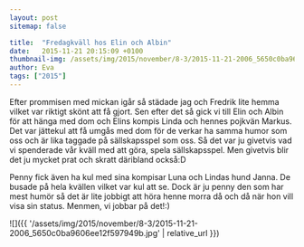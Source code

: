 ```yaml
---
layout: post
sitemap: false

title:  "Fredagkväll hos Elin och Albin"
date:   2015-11-21 20:15:09 +0100
thumbnail-img: /assets/img/2015/november/8-3/2015-11-21-2006_5650c0ba9606ee12f597949b.jpg
author: Eva
tags: ["2015"]
---
```


Efter prommisen med mickan igår så städade jag och Fredrik lite hemma vilket var riktigt skönt att få gjort. Sen efter det så gick vi till Elin och Albin för att hänga med dom och Elins kompis Linda och hennes pojkvän Markus. Det var jättekul att få umgås med dom för de verkar ha samma humor som oss och är lika taggade på sällskapsspel som oss. Så det var ju givetvis vad vi spenderade vår kväll med att göra, spela sällskapsspel. Men givetvis blir det ju mycket prat och skratt däribland också:D 

Penny fick även ha kul med sina kompisar Luna och Lindas hund Janna. De busade på hela kvällen vilket var kul att se. Dock är ju penny den som har mest humör så det är lite jobbigt att höra henne morra då och då när hon vill visa sin status. Menmen, vi jobbar på det!:)

![]({{ '/assets/img/2015/november/8-3/2015-11-21-2006_5650c0ba9606ee12f597949b.jpg'  | relative_url }})

